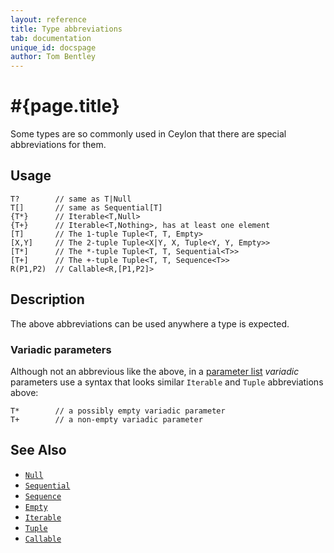 ```yaml
---
layout: reference
title: Type abbreviations
tab: documentation
unique_id: docspage
author: Tom Bentley
---
```


# #{page.title}

Some types are so commonly used in Ceylon that there are special 
abbreviations for them. 

## Usage 

<!-- try: - -->
    T?        // same as T|Null
    T[]       // same as Sequential[T]
    {T*}      // Iterable<T,Null>
    {T+}      // Iterable<T,Nothing>, has at least one element
    [T]       // The 1-tuple Tuple<T, T, Empty>
    [X,Y]     // The 2-tuple Tuple<X|Y, X, Tuple<Y, Y, Empty>>
    [T*]      // The *-tuple Tuple<T, T, Sequential<T>>
    [T+]      // The +-tuple Tuple<T, T, Sequence<T>>
    R(P1,P2)  // Callable<R,[P1,P2]>
    
## Description

The above abbreviations can be used anywhere a type is expected. 

### Variadic parameters

Although not an abbrevious like the above, in a [parameter list](../parameter-list/)
*variadic* parameters use a syntax that looks similar `Iterable` and `Tuple`
abbreviations above:

<!-- check:none -->
    T*        // a possibly empty variadic parameter
    T+        // a non-empty variadic parameter

## See Also

* [`Null`](#{site.urls.apidoc_current}/class_Null.html)
* [`Sequential`](#{site.urls.apidoc_current}/Sequential.type.html)
* [`Sequence`](#{site.urls.apidoc_current}/Sequence.type.html)
* [`Empty`](#{site.urls.apidoc_current}/class_Empty.html)
* [`Iterable`](#{site.urls.apidoc_current}/Iterable.type.html)
* [`Tuple`](#{site.urls.apidoc_current}/class_Tuple.html)
* [`Callable`](#{site.urls.apidoc_current}/Callable.type.html)
